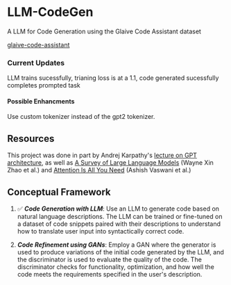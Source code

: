 # LLM-CodeGen
A LLM for Code Generation using the Glaive Code Assistant dataset

[glaive-code-assistant](https://huggingface.co/datasets/glaiveai/glaive-code-assistant)


### Current Updates

LLM trains sucessfully, trianing loss is at a 1.1, code generated sucessfully completes prompted task

#### Possible Enhancments

Use custom tokenizer instead of the gpt2 tokenizer.

## Resources

This project was done in part by Andrej Karpathy's [lecture on GPT architecture](https://www.youtube.com/watch?v=kCc8FmEb1nY&ab_channel=AndrejKarpathy), as well as
 [A Survey of Large Language Models](https://arxiv.org/pdf/2303.18223) (Wayne Xin Zhao et al.) and [Attention Is All You Need](https://arxiv.org/pdf/1706.03762) (Ashish Vaswani et al.)
 
## Conceptual Framework

1. :white_check_mark: ***Code Generation with LLM***: Use an LLM to generate code based on natural language descriptions. The LLM can be trained or fine-tuned on a dataset of code snippets paired with their descriptions to understand how to translate user input into syntactically correct code.

2. ***Code Refinement using GANs***: Employ a GAN where the generator is used to produce variations of the initial code generated by the LLM, and the discriminator is used to evaluate the quality of the code. The discriminator checks for functionality, optimization, and how well the code meets the requirements specified in the user's description.
